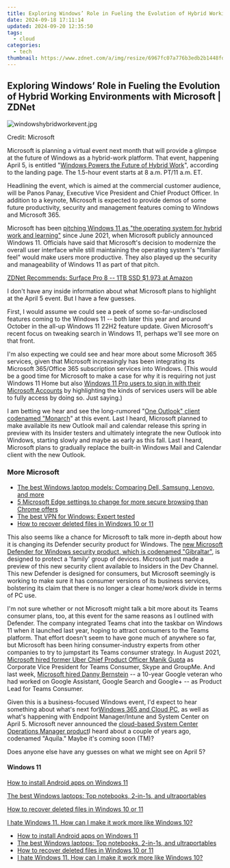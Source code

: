 ```yaml
---
title: Exploring Windows’ Role in Fueling the Evolution of Hybrid Working Environments with Microsoft | ZDNet
date: 2024-09-18 17:11:14
updated: 2024-09-20 12:35:50
tags:
  - cloud
categories:
  - tech
thumbnail: https://www.zdnet.com/a/img/resize/6967fc07a776b3edb2b1448fd700238a659490b8/2022/03/15/e67e8a28-1047-43f9-817f-4c0615adc0a8/windowshybridworkevent.jpg?width=278&height=156&fit=crop&auto=webp
---
```


## Exploring Windows’ Role in Fueling the Evolution of Hybrid Working Environments with Microsoft | ZDNet

![windowshybridworkevent.jpg](https://www.zdnet.com/a/img/resize/93676a47885126b5d873036861cca89f9593845d/2022/03/15/e67e8a28-1047-43f9-817f-4c0615adc0a8/windowshybridworkevent.jpg?auto=webp&width=1280)

Credit: Microsoft

Microsoft is planning a virtual event next month that will provide a glimpse at the future of Windows as a hybrid-work platform. That event, happening April 5, is entitled "[Windows Powers the Future of Hybrid Work](https://www.microsoft.com/en-us/windows/business/event)", according to the landing page. The 1.5-hour event starts at 8 a.m. PT/11 a.m. ET.  
  
Headlining the event, which is aimed at the commercial customer audience, will be Panos Panay, Executive Vice President and Chief Product Officer. In addition to a keynote, Microsoft is expected to provide demos of some future productivity, security and management features coming to Windows and Microsoft 365\.   
  
Microsoft has been [pitching Windows 11 as "the operating system for hybrid work and learning"](https://www.microsoft.com/en-us/microsoft-365/blog/2021/06/24/windows-11-the-operating-system-for-hybrid-work-and-learning/) since June 2021, when Microsoft publicly announced Windows 11\. Officials have said that Microsoft's decision to modernize the overall user interface while still maintaining the operating system's "familiar feel" would make users more productive. They also played up the security and manageability of Windows 11 as part of that pitch.

[ZDNet Recommends: Surface Pro 8 -- 1TB SSD $1,973 at Amazon](https://buy.geni.us/Proxy.ashx?TSID=368250&GR%5FURL=https%3A%2F%2Fwww.amazon.com%2Fdp%2FB09DK45YW2%3Ftag%3Dzd-buy-button-20%26ascsubtag%3D%5F%5FCOM%5FCLICK%5FID%5F%5F%7C2ac9d8da-4c06-4e45-b25b-cf86b7d4cb02%7Cdtp&dtb=1)

  
I don't have any inside information about what Microsoft plans to highlight at the April 5 event. But I have a few guesses.

First, I would assume we could see a peek of some so-far-undisclosed features coming to the Windows 11 -- both later this year and around October in the all-up Windows 11 22H2 feature update. Given Microsoft's recent focus on tweaking search in Windows 11, perhaps we'll see more on that front.

I'm also expecting we could see and hear more about some Microsoft 365 services, given that Microsoft increasingly has been integrating its Microsoft 365/Office 365 subscription services into Windows. (This would be a good time for Microsoft to make a case for why it is requiring not just Windows 11 Home but also [Windows 11 Pro users to sign in with their Microsoft Accounts](https://www.zdnet.com/article/windows-11-pro-may-require-msa-sign-in-internet-connectivity-just-like-the-home-version/#link={%22role%22:%22standard%22,%22href%22:%22https://www.zdnet.com/article/windows-11-pro-may-require-msa-sign-in-internet-connectivity-just-like-the-home-version/%22,%22target%22:%22%5Fblank%22,%22absolute%22:%22%22,%22linkText%22:%22https://www.zdnet.com/article/windows-11-pro-may-require-msa-sign-in-internet-connectivity-just-like-the-home-version/) by highlighting the kinds of services users will be able to fully access by doing so. Just saying.)

I am betting we hear and see the long-rumored "[One Outlook" client codenamed "Monarch](https://www.zdnet.com/article/microsoft-marches-toward-its-one-outlook-rollout/)" at this event. Last I heard, Microsoft planned to make available its new Outlook mail and calendar release this spring in preview with its Insider testers and ultimately integrate the new Outlook into Windows, starting slowly and maybe as early as this fall. Last I heard, Microsoft plans to gradually replace the built-in Windows Mail and Calendar client with the new Outlook. 

### More Microsoft

* [The best Windows laptop models: Comparing Dell, Samsung, Lenovo, and more](https://www.zdnet.com/article/best-windows-laptop/)
* [5 Microsoft Edge settings to change for more secure browsing than Chrome offers](https://www.zdnet.com/article/5-microsoft-edge-settings-to-change-for-more-secure-browsing-than-chrome-offers/)
* [The best VPN for Windows: Expert tested](https://www.zdnet.com/article/best-vpn-for-windows-pc/)
* [How to recover deleted files in Windows 10 or 11](https://www.zdnet.com/article/how-to-recover-deleted-files-in-windows-10-or-11/)

This also seems like a chance for Microsoft to talk more in-depth about how it is changing its Defender security product for Windows. The [new Microsoft Defender for Windows security product, which is codenamed "Gibraltar"](https://www.zdnet.com/article/microsoft-defender-coming-soon-to-a-group-of-family-devices-including-phones/), is designed to protect a 'family' group of devices. Microsoft just made a preview of this new security client available to Insiders in the Dev Channel. This new Defender is designed for consumers, but Microsoft seemingly is working to make sure it has consumer versions of its business services, bolstering its claim that there is no longer a clear home/work divide in terms of PC use.

I'm not sure whether or not Microsoft might talk a bit more about its Teams consumer plans, too, at this event for the same reasons as I outlined with Defender. The company integrated Teams chat into the taskbar on Windows 11 when it launched last year, hoping to attract consumers to the Teams platform. That effort doesn't seem to have gone much of anywhere so far, but Microsoft has been hiring consumer-industry experts from other companies to try to jumpstart its Teams consumer strategy. In August 2021, [Microsoft hired former Uber Chief Product Officer Manik Gupta](https://www.zdnet.com/article/microsoft-hires-former-uber-exec-in-effort-to-grow-its-teams-consumer-business/) as Corporate Vice President for Teams Consumer, Skype and GroupMe. And last week, [Microsoft hired Danny Bernstein](https://www.linkedin.com/feed/update/urn:li:activity:6906598672281272320/) \-- a 10-year Google veteran who had worked on Google Assistant, Google Search and Google+ -- as Product Lead for Teams Consumer.

Given this is a business-focused Windows event, I'd expect to hear something about what's next for[Windows 365 and Cloud PC](https://www.zdnet.com/article/microsoft-brings-windows-to-the-cloud-with-windows-365-and-cloud-pc/), as well as what's happening with Endpoint Manager/Intune and System Center on April 5\. Microsoft never announced the [cloud-based System Center Operations Manager product](https://www.zdnet.com/article/microsoft-aquila-system-center-operations-manager-in-the-cloud/)I heard about a couple of years ago, codenamed "Aquila." Maybe it's coming soon (TM)?

Does anyone else have any guesses on what we might see on April 5?

#### Windows 11

[How to install Android apps on Windows 11](https://www.zdnet.com/article/how-to-install-android-apps-on-windows-11/ "How to install Android apps on Windows 11")

[The best Windows laptops: Top notebooks, 2-in-1s, and ultraportables](https://www.zdnet.com/article/best-windows-laptop/ "The best Windows laptops: Top notebooks, 2-in-1s, and ultraportables")

[How to recover deleted files in Windows 10 or 11](https://www.zdnet.com/article/how-to-recover-deleted-files-in-windows-10-or-11/ "How to recover deleted files in Windows 10 or 11")

[I hate Windows 11\. How can I make it work more like Windows 10?](https://www.zdnet.com/article/hate-windows-11-heres-how-to-make-it-work-more-like-windows-10/ "I hate Windows 11. How can I make it work more like Windows 10?")

* [How to install Android apps on Windows 11](https://www.zdnet.com/article/how-to-install-android-apps-on-windows-11/ "How to install Android apps on Windows 11")
* [The best Windows laptops: Top notebooks, 2-in-1s, and ultraportables](https://www.zdnet.com/article/best-windows-laptop/ "The best Windows laptops: Top notebooks, 2-in-1s, and ultraportables")
* [How to recover deleted files in Windows 10 or 11](https://www.zdnet.com/article/how-to-recover-deleted-files-in-windows-10-or-11/ "How to recover deleted files in Windows 10 or 11")
* [I hate Windows 11\. How can I make it work more like Windows 10?](https://www.zdnet.com/article/hate-windows-11-heres-how-to-make-it-work-more-like-windows-10/ "I hate Windows 11. How can I make it work more like Windows 10?")

<ins class="adsbygoogle"
     style="display:block"
     data-ad-format="autorelaxed"
     data-ad-client="ca-pub-7571918770474297"
     data-ad-slot="1223367746"></ins>



<ins class="adsbygoogle"
     style="display:block"
     data-ad-client="ca-pub-7571918770474297"
     data-ad-slot="8358498916"
     data-ad-format="auto"
     data-full-width-responsive="true"></ins>
